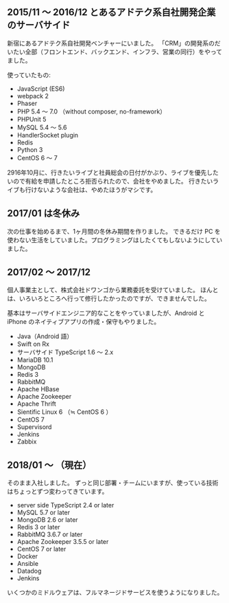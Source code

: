 ---
---

## 2015/11 ～ 2016/12 とあるアドテク系自社開発企業のサーバサイド

新宿にあるアドテク系自社開発ベンチャーにいました。
「CRM」の開発系のだいたい全部（フロントエンド、バックエンド、インフラ、営業の同行）をやってました。

使っていたもの: 

- JavaScript (ES6)
- webpack 2
- Phaser
- PHP 5.4 ～ 7.0 （without composer, no-framework）
- PHPUnit 5
- MySQL 5.4 ～ 5.6
- HandlerSocket plugin
- Redis
- Python 3
- CentOS 6 ～ 7

2916年10月に、行きたいライブと社員総会の日付がかぶり、ライブを優先したいので有給を申請したところ拒否られたので、会社をやめました。
行きたいライブも行けないような会社は、やめたほうがマシです。

## 2017/01 は冬休み

次の仕事を始めるまで、1ヶ月間の冬休み期間を作りました。
できるだけ PC を使わない生活をしていました。プログラミングはしたくてもしないようにしていました。

## 2017/02 ～ 2017/12

個人事業主として、株式会社ドワンゴから業務委託を受けていました。
ほんとは、いろいろところへ行って修行したかったのですが、できませんでした。

基本はサーバサイドエンジニア的なことをやっていましたが、Android と iPhone のネイティブアプリの作成・保守もやりました。

- Java（Android 語）
- Swift on Rx
- サーバサイド TypeScript 1.6 ～ 2.x
- MariaDB 10.1
- MongoDB 
- Redis 3
- RabbitMQ
- Apache HBase
- Apache Zookeeper
- Apache Thrift
- Sientific Linux 6 （≒ CentOS 6 ）
- CentOS 7
- Supervisord
- Jenkins
- Zabbix

## 2018/01 ～ （現在）

そのまま入社しました。
ずっと同じ部署・チームにいますが、使っている技術はちょっとずつ変わってきています。

- server side TypeScript 2.4 or later
- MySQL 5.7 or later
- MongoDB 2.6 or later
- Redis 3 or later
- RabbitMQ 3.6.7 or later
- Apache Zookeeper 3.5.5 or later
- CentOS 7 or later
- Docker
- Ansible
- Datadog
- Jenkins

いくつかのミドルウェアは、フルマネージドサービスを使うようになりました。

